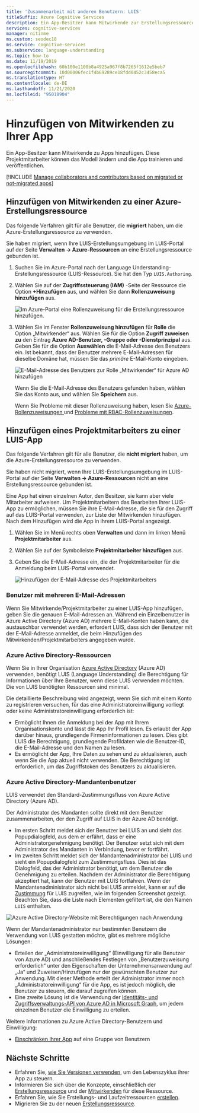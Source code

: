 ```yaml
---
title: 'Zusammenarbeit mit anderen Benutzern: LUIS'
titleSuffix: Azure Cognitive Services
description: Ein App-Besitzer kann Mitwirkende zur Erstellungsressource hinzufügen. Diese Mitwirkenden können das Modell ändern und die App trainieren und veröffentlichen.
services: cognitive-services
manager: nitinme
ms.custom: seodec18
ms.service: cognitive-services
ms.subservice: language-understanding
ms.topic: how-to
ms.date: 11/19/2019
ms.openlocfilehash: 60b100e1100b8a4925a967f8b7265f1612e5beb7
ms.sourcegitcommit: 10d00006fec1f4b69289ce18fdd0452c3458eca5
ms.translationtype: HT
ms.contentlocale: de-DE
ms.lasthandoff: 11/21/2020
ms.locfileid: "95018904"
---
```

# <a name="add-contributors-to-your-app"></a>Hinzufügen von Mitwirkenden zu Ihrer App

Ein App-Besitzer kann Mitwirkende zu Apps hinzufügen. Diese Projektmitarbeiter können das Modell ändern und die App trainieren und veröffentlichen.

[!INCLUDE [Manage collaborators and contributors based on migrated or not-migrated apps](./includes/manage-contributor-collaborator-migration.md)]

## <a name="add-contributor-to-azure-authoring-resource"></a>Hinzufügen von Mitwirkenden zu einer Azure-Erstellungsressource

Das folgende Verfahren gilt für alle Benutzer, die **migriert** haben, um die Azure-Erstellungsressource zu verwenden.

Sie haben migriert, wenn Ihre LUIS-Erstellungsumgebung im LUIS-Portal auf der Seite **Verwalten -> Azure-Ressourcen** an eine Erstellungsressource gebunden ist.

1. Suchen Sie im Azure-Portal nach der Language Understanding-Erstellungsressource (LUIS-Ressource). Sie hat den Typ `LUIS.Authoring`.
1. Wählen Sie auf der **Zugriffssteuerung (IAM)** -Seite der Ressource die Option **+Hinzufügen** aus, und wählen Sie dann **Rollenzuweisung hinzufügen** aus.

    ![Im Azure-Portal eine Rollenzuweisung für die Erstellungsressource hinzufügen.](./media/luis-how-to-collaborate/authoring-resource-access-control-add-role.png)

1. Wählen Sie im Fenster **Rollenzuweisung hinzufügen** für **Rolle** die Option „Mitwirkender“ aus. Wählen Sie für die Option **Zugriff zuweisen zu** den Eintrag **Azure AD-Benutzer, -Gruppe oder -Dienstprinzipal** aus. Geben Sie für die Option **Auswählen** die E-Mail-Adresse des Benutzers ein. Ist bekannt, dass der Benutzer mehrere E-Mail-Adressen für dieselbe Domäne hat, müssen Sie das _primäre_ E-Mail-Konto eingeben.

    ![E-Mail-Adresse des Benutzers zur Rolle „Mitwirkender“ für Azure AD hinzufügen](./media/luis-how-to-collaborate/add-role-assignment-for-contributor.png)

    Wenn Sie die E-Mail-Adresse des Benutzers gefunden haben, wählen Sie das Konto aus, und wählen Sie **Speichern** aus.

    Wenn Sie Probleme mit dieser Rollenzuweisung haben, lesen Sie [Azure-Rollenzuweisungen ](../../role-based-access-control/role-assignments-portal.md) und [Probleme mit RBAC-Rollenzuweisungen](../../role-based-access-control/troubleshooting.md#problems-with-azure-role-assignments).

## <a name="add-collaborator-to-luis-app"></a>Hinzufügen eines Projektmitarbeiters zu einer LUIS-App

Das folgende Verfahren gilt für alle Benutzer, die **nicht migriert** haben, um die Azure-Erstellungsressource zu verwenden.

Sie haben nicht migriert, wenn Ihre LUIS-Erstellungsumgebung im LUIS-Portal auf der Seite **Verwalten -> Azure-Ressourcen** nicht an eine Erstellungsressource gebunden ist.

Eine App hat einen einzelnen Autor, den Besitzer, sie kann aber viele Mitarbeiter aufweisen. Um Projektmitarbeitern das Bearbeiten Ihrer LUIS-App zu ermöglichen, müssen Sie ihre E-Mail-Adresse, die sie für den Zugriff auf das LUIS-Portal verwenden, zur Liste der Mitwirkenden hinzufügen. Nach dem Hinzufügen wird die App in ihrem LUIS-Portal angezeigt.

1. Wählen Sie im Menü rechts oben **Verwalten** und dann im linken Menü **Projektmitarbeiter** aus.

1. Wählen Sie auf der Symbolleiste **Projektmitarbeiter hinzufügen** aus.

1. Geben Sie die E-Mail-Adresse ein, die der Projektmitarbeiter für die Anmeldung beim LUIS-Portal verwendet.

    ![Hinzufügen der E-Mail-Adresse des Projektmitarbeiters](./media/luis-how-to-collaborate/add-collaborator-pop-up.png)


### <a name="users-with-multiple-emails"></a>Benutzer mit mehreren E-Mail-Adressen

Wenn Sie Mitwirkende/Projektmitarbeiter zu einer LUIS-App hinzufügen, geben Sie die genauen E-Mail-Adressen an. Während ein Einzelbenutzer in Azure Active Directory (Azure AD) mehrere E-Mail-Konten haben kann, die austauschbar verwendet werden, erfordert LUIS, dass sich der Benutzer mit der E-Mail-Adresse anmeldet, die beim Hinzufügen des Mitwirkenden/Projektmitarbeiters angegeben wurde.

<a name="owner-and-collaborators"></a>

### <a name="azure-active-directory-resources"></a>Azure Active Directory-Ressourcen

Wenn Sie in Ihrer Organisation [Azure Active Directory](../../active-directory/index.yml) (Azure AD) verwenden, benötigt LUIS (Language Understanding) die Berechtigung für Informationen über Ihre Benutzer, wenn diese LUIS verwenden möchten. Die von LUIS benötigten Ressourcen sind minimal.

Die detaillierte Beschreibung wird angezeigt, wenn Sie sich mit einem Konto zu registrieren versuchen, für das eine Administratoreinwilligung vorliegt oder keine Administratoreinwilligung erforderlich ist:

* Ermöglicht Ihnen die Anmeldung bei der App mit Ihrem Organisationskonto und lässt die App Ihr Profil lesen. Es erlaubt der App darüber hinaus, grundlegende Firmeninformationen zu lesen. Dies gibt LUIS die Berechtigung, grundlegende Profildaten wie die Benutzer-ID, die E-Mail-Adresse und den Namen zu lesen.
* Es ermöglicht der App, Ihre Daten zu sehen und zu aktualisieren, auch wenn Sie die App aktuell nicht verwenden. Die Berechtigung ist erforderlich, um das Zugriffstoken des Benutzers zu aktualisieren.


### <a name="azure-active-directory-tenant-user"></a>Azure Active Directory-Mandantenbenutzer

LUIS verwendet den Standard-Zustimmungsfluss von Azure Active Directory (Azure AD).

Der Administrator des Mandanten sollte direkt mit dem Benutzer zusammenarbeiten, der den Zugriff auf LUIS in der Azure AD benötigt.

* Im ersten Schritt meldet sich der Benutzer bei LUIS an und sieht das Popupdialogfeld, aus dem er erfährt, dass er eine Administratorgenehmigung benötigt. Der Benutzer setzt sich mit dem Administrator des Mandanten in Verbindung, bevor er fortfährt.
* Im zweiten Schritt meldet sich der Mandantenadministrator bei LUIS und sieht ein Popupdialogfeld zum Zustimmungsfluss. Dies ist das Dialogfeld, das der Administrator benötigt, um dem Benutzer die Genehmigung zu erteilen. Nachdem der Administrator die Berechtigung akzeptiert hat, kann der Benutzer mit LUIS fortfahren. Wenn der Mandantenadministrator sich nicht bei LUIS anmeldet, kann er auf die [Zustimmung](https://account.activedirectory.windowsazure.com/r#/applications) für LUIS zugreifen, wie im folgenden Screenshot gezeigt. Beachten Sie, dass die Liste nach Elementen gefiltert ist, die den Namen `LUIS` enthalten.

![Azure Active Directory-Website mit Berechtigungen nach Anwendung](./media/luis-how-to-collaborate/tenant-permissions.png)

Wenn der Mandantenadministrator nur bestimmten Benutzern die Verwendung von LUIS gestatten möchte, gibt es mehrere mögliche Lösungen:
* Erteilen der „Administratoreinwilligung“ (Einwilligung für alle Benutzer von Azure AD) und anschließendes Festlegen von „Benutzerzuweisung erforderlich“ unter den Eigenschaften der Unternehmensanwendung auf „Ja“ und Zuweisen/Hinzufügen nur der gewünschten Benutzer zur Anwendung. Mit dieser Methode erteilt der Administrator immer noch „Administratoreinwilligung“ für die App, es ist jedoch möglich, die Benutzer zu steuern, die darauf zugreifen können.
* Eine zweite Lösung ist die Verwendung der [Identitäts- und Zugriffsverwaltungs-API von Azure AD in Microsoft Graph](/graph/azuread-identity-access-management-concept-overview), um jedem einzelnen Benutzer die Einwilligung zu erteilen.

Weitere Informationen zu Azure Active Directory-Benutzern und Einwilligung:
* [Einschränken Ihrer App](../../active-directory/develop/howto-restrict-your-app-to-a-set-of-users.md) auf eine Gruppe von Benutzern

## <a name="next-steps"></a>Nächste Schritte

* Erfahren Sie, [wie Sie Versionen verwenden](luis-how-to-manage-versions.md), um den Lebenszyklus ihrer App zu steuern.
* Informieren Sie sich über die Konzepte, einschließlich der [Erstellungsressource](luis-how-to-azure-subscription.md#authoring-key) und der [Mitwirkenden](luis-how-to-azure-subscription.md#contributions-from-other-authors) für diese Ressource.
* Erfahren Sie, wie Sie Erstellungs- und Laufzeitressourcen [erstellen](luis-how-to-azure-subscription.md).
* Migrieren Sie zu der neuen [Erstellungsressource](luis-migration-authoring.md).